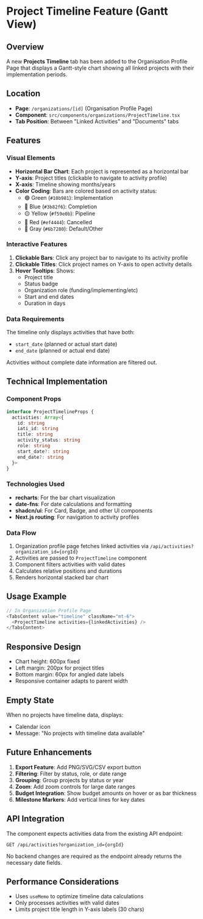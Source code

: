 # Project Timeline Feature (Gantt View)

## Overview
A new **Projects Timeline** tab has been added to the Organisation Profile Page that displays a Gantt-style chart showing all linked projects with their implementation periods.

## Location
- **Page**: `/organizations/[id]` (Organisation Profile Page)
- **Component**: `src/components/organizations/ProjectTimeline.tsx`
- **Tab Position**: Between "Linked Activities" and "Documents" tabs

## Features

### Visual Elements
- **Horizontal Bar Chart**: Each project is represented as a horizontal bar
- **Y-axis**: Project titles (clickable to navigate to activity profile)
- **X-axis**: Timeline showing months/years
- **Color Coding**: Bars are colored based on activity status:
  - 🟢 Green (`#10b981`): Implementation
  - 🔵 Blue (`#3b82f6`): Completion
  - 🟡 Yellow (`#f59e0b`): Pipeline
  - 🔴 Red (`#ef4444`): Cancelled
  - 🔘 Gray (`#6b7280`): Default/Other

### Interactive Features
1. **Clickable Bars**: Click any project bar to navigate to its activity profile
2. **Clickable Titles**: Click project names on Y-axis to open activity details
3. **Hover Tooltips**: Shows:
   - Project title
   - Status badge
   - Organization role (funding/implementing/etc)
   - Start and end dates
   - Duration in days

### Data Requirements
The timeline only displays activities that have both:
- `start_date` (planned or actual start date)
- `end_date` (planned or actual end date)

Activities without complete date information are filtered out.

## Technical Implementation

### Component Props
```typescript
interface ProjectTimelineProps {
  activities: Array<{
    id: string
    iati_id: string
    title: string
    activity_status: string
    role: string
    start_date?: string
    end_date?: string
  }>
}
```

### Technologies Used
- **recharts**: For the bar chart visualization
- **date-fns**: For date calculations and formatting
- **shadcn/ui**: For Card, Badge, and other UI components
- **Next.js routing**: For navigation to activity profiles

### Data Flow
1. Organization profile page fetches linked activities via `/api/activities?organization_id={orgId}`
2. Activities are passed to `ProjectTimeline` component
3. Component filters activities with valid dates
4. Calculates relative positions and durations
5. Renders horizontal stacked bar chart

## Usage Example
```typescript
// In Organization Profile Page
<TabsContent value="timeline" className="mt-6">
  <ProjectTimeline activities={linkedActivities} />
</TabsContent>
```

## Responsive Design
- Chart height: 600px fixed
- Left margin: 200px for project titles
- Bottom margin: 60px for angled date labels
- Responsive container adapts to parent width

## Empty State
When no projects have timeline data, displays:
- Calendar icon
- Message: "No projects with timeline data available"

## Future Enhancements
1. **Export Feature**: Add PNG/SVG/CSV export button
2. **Filtering**: Filter by status, role, or date range
3. **Grouping**: Group projects by status or year
4. **Zoom**: Add zoom controls for large date ranges
5. **Budget Integration**: Show budget amounts on hover or as bar thickness
6. **Milestone Markers**: Add vertical lines for key dates

## API Integration
The component expects activities data from the existing API endpoint:
```
GET /api/activities?organization_id={orgId}
```

No backend changes are required as the endpoint already returns the necessary date fields.

## Performance Considerations
- Uses `useMemo` to optimize timeline data calculations
- Only processes activities with valid dates
- Limits project title length in Y-axis labels (30 chars) 